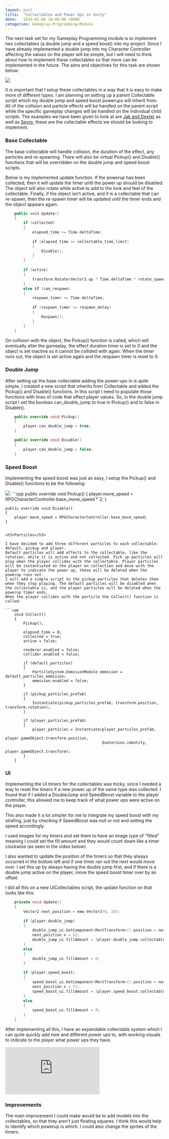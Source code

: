 ```yaml
---
layout: post
title:  "Collectables and Power Ups in Unity"
date:   2020-02-06 10:00:00 +0000
categories: Gameplay-Programming-Module
---
```


The next task set for my Gameplay Programming module is to implement two collectables (a double jump and a speed boost) into my project. Since I have already implemented a double jump into my Character Controller affecting the values on the player will be simple, but I will need to think about how to implement these collectables so that more can be implemented in the future. The aims and objectives for this task are shown below:

<img src="{{ site.baseurl }}/assets/Blog/GPCollectables/objectives.png"/>

It is important that I setup these collectables in a way that it is easy to make more of different types. I am planning on setting up a parent Collectable script which my double jump and speed boost powerups will inherit from. All of the collision and particle effects will be handled on the parent script while the specific gameplay changes will be handled on the individual child scripts.
The examples we have been given to look at are <a href="https://www.youtube.com/watch?v=h9dY6gv1hzA" target="_blank">Jak and Dexter</a> as well as <a href="https://www.youtube.com/watch?v=L2DDpMLijC0" target="_blank">Spyro</a>, these are the collectable effects we should be looking to implement.

<h3>Base Collectable</h3>

The base collectable will handle collision, the duration of the effect, any particles and re-spawning. There will also be virtual Pickup() and Disable() functions that will be overridden on the double jump and speed boost scripts.

Below is my implemented update function. If the powerup has been collected, then it will update the timer until the power up should be disabled. The object will also rotate while active to add to the look and feel of the collectable. Finally, if the object isn't active, and it is a collectable that can re-spawn, then the re-spawn timer will be updated until the timer ends and the object appears again.

```cpp
    public void Update()
    {
        if (collected)
        {
            elapsed_time += Time.deltaTime;
            
            if (elapsed_time >= collectable_time_limit)
            {
                Disable();
            }
        }
     
        if (active)
        {
            transform.Rotate(Vector3.up * Time.deltaTime * rotate_speed);
        }
        else if (can_respawn)
        {
            respawn_timer += Time.deltaTime;
    
            if (respawn_timer >= respawn_delay)
            {
                Respawn();
            }
        }  
    }
```

On collision with the object, the Pickup() function is called, which will eventually alter the gameplay, the effect duration timer is set to 0 and the object is set inactive so it cannot be collided with again.
When the timer runs out, the object is set active again and the respawn timer is reset to 0.

<h3>Double Jump</h3>

After setting up the base collectable adding the power-ups in is quite simple, I created a new script that inherits from Collectable and added the Pickup() and Disable() functions. In this script I need to populate those functions with lines of code that affect player values. So, in the double jump script I set the boolean can_double_jump to true in Pickup() and to false in Disable().

```cpp
    public override void Pickup()
    {
        player.can_double_jump = true;
    }

    public override void Disable()
    {
        player.can_double_jump = false;
    }
```

<h3>Speed Boost</h3>

Implementing the speed boost was just as easy, I setup the Pickup() and Disable() functions to be the following:

<img src="{{ site.baseurl }}/assets/Blog/GPCollectables/speed_boost.png"/>
```cpp
    public override void Pickup()
    {
        player.move_speed = RPGCharacterController.base_move_speed * 2;
    }

    public override void Disable()
    {
        player.move_speed = RPGCharacterController.base_move_speed;
    }
```

<h3>Particles</h3>

I have decided to add three different particles to each collectable: default, pickup and player. 
Default particles will add effects to the collectable, like the rotation, while it is active and not collected. Pick up particles will play when the player collides with the collectable. Player particles will be instantiated on the player on collection and move with the player to indicate the power up, these will be deleted when the powerup runs out.
I will add a simple script to the pickup particles that deletes them when they stop playing. The default particles will be disabled when the collectable is, and the player particles will be deleted when the powerup timer ends. 
When the player collides with the particle the Collect() function is called:

```cpp
    void Collect()
    {
        Pickup();
        
        elapsed_time = 0;
        collected = true;
        active = false;
    
        renderer.enabled = false;
        collider.enabled = false;
    
        if (default_particles)
        {
            ParticleSystem.EmmisionModule emmision = default_particles_emmision;
            emmision.enabled = false;
        }
    
        if (pickup_particles_prefab)
        {
            Instantiate(pickup_particles_prefab, transform.position, transform.rotation);
        }
    
        if (player_particles_prefab)
        {
            player_particles = Instantiate(player_particles_prefab,
                                           player.gameObject.transform.position,
                                           Quaternion.identity,
                                           player.gameObject.transform);
        }
    }
```

<h3>UI</h3>

Implementing the UI timers for the collectables was tricky, since I needed a way to reset the timers if a new power up of the same type was collected. I found that if I added a DoubleJump and SpeedBoost variable to the player controller, this allowed me to keep track of what power ups were active on the player. 

This also made it a lot simpler for me to integrate my speed boost with my strafing, just by checking if SpeedBoost was null or not and setting the speed accordingly. 

I used images for my timers and set them to have an image type of "filled" meaning I could set the fill amount and they would count down like a timer clockwise (as seen in the video below).

I also wanted to update the position of the timers so that they always occurred in the bottom left and if one timer ran out the next would move over. I set this up by always having the double jump first, and if there is a double jump active on the player, move the speed boost timer over by an offset.

I did all this on a new UICollectables script, the update function on that looks like this:

```cpp
    private void Update()
    {
        Vector2 next_position = new Vector2(8, 28);
    
        if (player.double_jump)
        {
            double_jump_ui.GetComponent<RectTransform>().position = next_position;
            next_position.x = 52;
            double_jump_ui.fillAmount = (player.double_jump.collectable_time_limit - player.double_jump.elapsed_time) / player.double_jump.collectable_time_limit;
        }
        else
        {
            double_jump_ui.fillAmount = 0;
        }
    
        if (player.speed_boost)
        {
            speed_boost_ui.GetComponent<RectTransform>().position = next_position;
            next_position.x = 52;
            speed_boost_ui.fillAmount = (player.speed_boost.collectable_time_limit - player.speed_boost.elapsed_time) / player.speed_boost.collectable_time_limit;
        }
        else
        {
            speed_boost_ui.fillAmount = 0;
        }
    }
```

After implementing all this, I have an expandable collectable system which I can quite quickly add new and different power ups to, with working visuals to indicate to the player what power ups they have.

<div class="iframe-container">
<iframe src="https://www.youtube.com/embed/jAmGZBbe97A" frameborder="0" allowfullscreen></iframe>
</div>

<h3>Improvements</h3>

The main improvement I could make would be to add models into the collectables, so that they aren't just floating squares. I think this would help to identify which powerup is which. I could also change the sprites of the timers. 